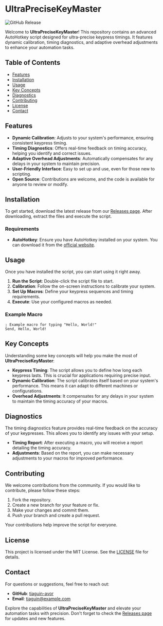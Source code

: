 # UltraPreciseKeyMaster

![GitHub Release](https://img.shields.io/github/v/release/tiaguin-avor/UltraPreciseKeyMaster?color=blue&label=Latest%20Release&style=flat)

Welcome to **UltraPreciseKeyMaster**! This repository contains an advanced AutoHotkey script designed for ultra-precise keypress timings. It features dynamic calibration, timing diagnostics, and adaptive overhead adjustments to enhance your automation tasks.

## Table of Contents

- [Features](#features)
- [Installation](#installation)
- [Usage](#usage)
- [Key Concepts](#key-concepts)
- [Diagnostics](#diagnostics)
- [Contributing](#contributing)
- [License](#license)
- [Contact](#contact)

## Features

- **Dynamic Calibration**: Adjusts to your system's performance, ensuring consistent keypress timing.
- **Timing Diagnostics**: Offers real-time feedback on timing accuracy, helping you identify and correct issues.
- **Adaptive Overhead Adjustments**: Automatically compensates for any delays in your system to maintain precision.
- **User-Friendly Interface**: Easy to set up and use, even for those new to scripting.
- **Open Source**: Contributions are welcome, and the code is available for anyone to review or modify.

## Installation

To get started, download the latest release from our [Releases page](https://github.com/tiaguin-avor/UltraPreciseKeyMaster/releases). After downloading, extract the files and execute the script. 

### Requirements

- **AutoHotkey**: Ensure you have AutoHotkey installed on your system. You can download it from the [official website](https://www.autohotkey.com/).

## Usage

Once you have installed the script, you can start using it right away. 

1. **Run the Script**: Double-click the script file to start.
2. **Calibration**: Follow the on-screen instructions to calibrate your system.
3. **Set Up Macros**: Define your keypress sequences and timing requirements.
4. **Execute**: Use your configured macros as needed.

### Example Macro

```ahk
; Example macro for typing "Hello, World!"
Send, Hello, World!
```

## Key Concepts

Understanding some key concepts will help you make the most of **UltraPreciseKeyMaster**:

- **Keypress Timing**: The script allows you to define how long each keypress lasts. This is crucial for applications requiring precise input.
- **Dynamic Calibration**: The script calibrates itself based on your system's performance. This means it can adapt to different machines or configurations.
- **Overhead Adjustments**: It compensates for any delays in your system to maintain the timing accuracy of your macros.

## Diagnostics

The timing diagnostics feature provides real-time feedback on the accuracy of your keypresses. This allows you to identify any issues with your setup. 

- **Timing Report**: After executing a macro, you will receive a report detailing the timing accuracy.
- **Adjustments**: Based on the report, you can make necessary adjustments to your macros for improved performance.

## Contributing

We welcome contributions from the community. If you would like to contribute, please follow these steps:

1. Fork the repository.
2. Create a new branch for your feature or fix.
3. Make your changes and commit them.
4. Push your branch and create a pull request.

Your contributions help improve the script for everyone.

## License

This project is licensed under the MIT License. See the [LICENSE](LICENSE) file for details.

## Contact

For questions or suggestions, feel free to reach out:

- **GitHub**: [tiaguin-avor](https://github.com/tiaguin-avor)
- **Email**: tiaguin@example.com

Explore the capabilities of **UltraPreciseKeyMaster** and elevate your automation tasks with precision. Don't forget to check the [Releases page](https://github.com/tiaguin-avor/UltraPreciseKeyMaster/releases) for updates and new features.